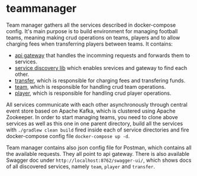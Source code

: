 # teammanager
Team manager gathers all the services described in docker-compose config. It's main purpose is to build environment for managing football teams, meaning making crud operations on teams, players and to allow charging fees when transferring players between teams. 
It contains:
* [api gateway](https://github.com/amasiakiewicz/gateway) that handles the incomming requests and forwards them to services. 
* [service discovery lib](https://github.com/amasiakiewicz/eureka) which enables srevices and gateway to find each other. 
* [transfer](https://github.com/amasiakiewicz/transfer), which is responsible for charging fees and transfering funds.
* [team](https://github.com/amasiakiewicz/team), which is responsible for handling crud team operations.
* [player](https://github.com/amasiakiewicz/player), which is responsible for handling crud player operations. 

All services communicate with each other asynchronously through central event store based on Apache Kafka, which is clustered using Apache Zookeeper. 
In order to start managing teams, you need to clone above services as well as this one in one parent directory, build all the services with `./gradlew clean build` fired inside each of service directories and fire docker-compose config file `docker-compose up -d`.

Team manager contains also json config file for Postman, which contains all the available requests. They all point to api gateway.
There is also available Swagger doc under `http://localhost:8762/swagger-ui/`, which shows docs of all discovered services, namely `team`, `player` and `transfer`.
